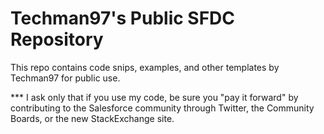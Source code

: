 Techman97's Public SFDC Repository
=============

This repo contains code snips, examples, and other templates by Techman97 for public use.

*** I ask only that if you use my code, be sure you "pay it forward" by contributing to the Salesforce community through Twitter, the Community Boards, or the new StackExchange site.